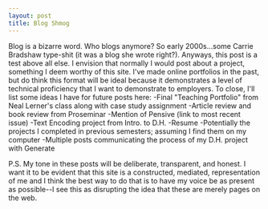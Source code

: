 ```yaml
---
layout: post
title: Blog Shmog
---
```


Blog is a bizarre word. Who blogs anymore? So early 2000s...some Carrie Bradshaw type-shit (it was a blog she wrote right?).
Anyways, this post is a test above all else. I envision that normally I would post about a project, something I deem worthy of this site. I've made online portfolios in the past, but do think this format will be ideal because it demonstrates a level of technical proficiency that I want to demonstrate to employers. 
To close, I'll list some ideas I have for future posts here:
-Final "Teaching Portfolio" from Neal Lerner's class along with case study assignment
-Article review and book review from Proseminar
-Mention of Pensive (link to most recent issue)
-Text Encoding project from Intro. to D.H.
-Resume
-Potentially the projects I completed in previous semesters; assuming I find them on my computer
-Multiple posts communicating the process of my D.H. project with Generate

P.S. My tone in these posts will be deliberate, transparent, and honest. I want it to be evident that this site is a constructed, mediated, representation of me and I think the best way to do that is to have my voice be as present as possible--I see this as disrupting the idea that these are merely pages on the web.
